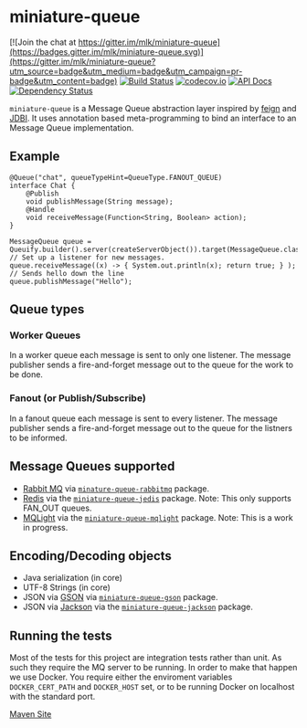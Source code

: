 # miniature-queue

[![Join the chat at https://gitter.im/mlk/miniature-queue](https://badges.gitter.im/mlk/miniature-queue.svg)](https://gitter.im/mlk/miniature-queue?utm_source=badge&utm_medium=badge&utm_campaign=pr-badge&utm_content=badge) [![Build Status](https://travis-ci.org/miniature-queue/miniature-queue.svg?branch=master)](https://travis-ci.org/miniature-queue/miniature-queue) [![codecov.io](https://codecov.io/github/miniature-queue/miniature-queue/coverage.svg?branch=master)](https://codecov.io/github/miniature-queue/miniature-queue?branch=master) [![API Docs](https://img.shields.io/badge/documentation-here-orange.svg)](http://pi.michael-lloyd-lee.me.uk/miniature-queue/apidocs/index.html) [![Dependency Status](https://www.versioneye.com/user/projects/57360d42ebad9c000a4c04e5/badge.svg?style=flat)](https://www.versioneye.com/user/projects/57360d42ebad9c000a4c04e5)

`miniature-queue` is a Message Queue abstraction layer inspired by [feign](https://github.com/Netflix/feign) and [JDBI](http://jdbi.org/). It uses annotation based meta-programming to bind an interface to an Message Queue implementation.

## Example

```
@Queue("chat", queueTypeHint=QueueType.FANOUT_QUEUE)
interface Chat {
    @Publish
    void publishMessage(String message);
    @Handle
    void receiveMessage(Function<String, Boolean> action);
}

MessageQueue queue = Queuify.builder().server(createServerObject()).target(MessageQueue.class);
// Set up a listener for new messages.
queue.receiveMessage((x) -> { System.out.println(x); return true; } );
// Sends hello down the line
queue.publishMessage("Hello");
```

## Queue types

### Worker Queues
In a worker queue each message is sent to only one listener. The message publisher sends a fire-and-forget message out to the queue for the work to be done.

### Fanout (or Publish/Subscribe)
In a fanout queue each message is sent to every listener. The message publisher sends a fire-and-forget message out to the queue for the listners to be informed.


## Message Queues supported

 * [Rabbit MQ](https://www.rabbitmq.com/) via  [`minature-queue-rabbitmq`](https://github.com/mlk/miniature-queue/tree/master/rabbitmq) package.
 * [Redis](http://redis.io/) via the [`miniature-queue-jedis`](https://github.com/mlk/miniature-queue/tree/master/jedis) package. Note: This only supports FAN_OUT queues.
 * [MQLight](https://developer.ibm.com/messaging/mq-light/) via the [`miniature-queue-mqlight`](https://github.com/mlk/miniature-queue/tree/master/mqlight) package. Note: This is a work in progress.

## Encoding/Decoding objects

 * Java serialization (in core)
 * UTF-8 Strings (in core)
 * JSON via [GSON](https://github.com/google/gson) via [`miniature-queue-gson`](https://github.com/mlk/miniature-queue/tree/master/gson) package.
 * JSON via [Jackson](https://github.com/FasterXML/jackson) via the [`miniature-queue-jackson`](https://github.com/mlk/miniature-queue/tree/master/jackson) package.

## Running the tests

Most of the tests for this project are integration tests rather than unit. As such they require the MQ server to be running. In order to make that happen we use Docker. 
You require either the enviroment variables `DOCKER_CERT_PATH` and `DOCKER_HOST` set, or to be running Docker on localhost with the standard port.


[Maven Site](http://pi.michael-lloyd-lee.me.uk/miniature-queue/)
